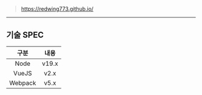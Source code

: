 ## 
>https://redwing773.github.io/  
---
## 기술 SPEC
|구분|내용|
|:------:|:-------:|
|Node|v19.x|
|VueJS|v2.x|
|Webpack|v5.x|